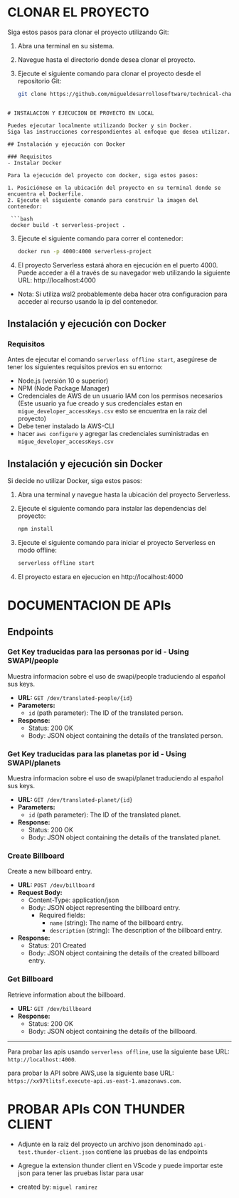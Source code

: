 # CLONAR EL PROYECTO

Siga estos pasos para clonar el proyecto utilizando Git:

1. Abra una terminal en su sistema.

2. Navegue hasta el directorio donde desea clonar el proyecto.

3. Ejecute el siguiente comando para clonar el proyecto desde el repositorio Git:

   ```bash
   git clone https://github.com/migueldesarrollosoftware/technical-challenge.git
  ```

# INSTALACION Y EJECUCION DE PROYECTO EN LOCAL

Puedes ejecutar localmente utilizando Docker y sin Docker.
Siga las instrucciones correspondientes al enfoque que desea utilizar.

## Instalación y ejecución con Docker

### Requisitos
- Instalar Docker

Para la ejecución del proyecto con docker, siga estos pasos:

1. Posiciónese en la ubicación del proyecto en su terminal donde se encuentra el Dockerfile.
2. Ejecute el siguiente comando para construir la imagen del contenedor:

   ```bash
   docker build -t serverless-project .
   ```
3. Ejecute el siguiente comando para correr el contenedor:

   ```bash
   docker run -p 4000:4000 serverless-project
   ```
4. El proyecto Serverless estará ahora en ejecución en el puerto 4000. Puede acceder a él a través de su navegador web utilizando la siguiente URL: http://localhost:4000

- Nota: Si utiliza wsl2 probablemente deba hacer otra configuracion para acceder al recurso usando la ip del contenedor.

## Instalación y ejecución con Docker

### Requisitos
Antes de ejecutar el comando `serverless offline start`, asegúrese de tener los siguientes requisitos previos en su entorno:

- Node.js (versión 10 o superior)
- NPM (Node Package Manager)
- Credenciales de AWS de un usuario IAM con los permisos necesarios (Este usuario ya fue creado y sus credenciales estan en `migue_developer_accessKeys.csv` esto se encuentra en la raiz del proyecto)
- Debe tener instalado la AWS-CLI
- hacer `aws configure` y agregar las credenciales suministradas en `migue_developer_accessKeys.csv`

## Instalación y ejecución sin Docker

Si decide no utilizar Docker, siga estos pasos:

1. Abra una terminal y navegue hasta la ubicación del proyecto Serverless.

2. Ejecute el siguiente comando para instalar las dependencias del proyecto:

   ```bash
   npm install
   ```
3. Ejecute el siguiente comando para iniciar el proyecto Serverless en modo offline:

   ```bash
   serverless offline start
   ```
4. El proyecto estara en ejecucion en http://localhost:4000

# DOCUMENTACION DE APIs

## Endpoints

### Get Key traducidas para las personas por id - Using SWAPI/people

Muestra informacion sobre el uso de swapi/people traduciendo al español sus keys.

- **URL:** `GET /dev/translated-people/{id}`
- **Parameters:**
  - `id` (path parameter): The ID of the translated person.
- **Response:**
  - Status: 200 OK
  - Body: JSON object containing the details of the translated person.

### Get Key traducidas para las planetas por id - Using SWAPI/planets

Muestra informacion sobre el uso de swapi/planet traduciendo al español sus keys.

- **URL:** `GET /dev/translated-planet/{id}`
- **Parameters:**
  - `id` (path parameter): The ID of the translated planet.
- **Response:**
  - Status: 200 OK
  - Body: JSON object containing the details of the translated planet.

### Create Billboard

Create a new billboard entry.

- **URL:** `POST /dev/billboard`
- **Request Body:**
  - Content-Type: application/json
  - Body: JSON object representing the billboard entry.
    - Required fields:
      - `name` (string): The name of the billboard entry.
      - `description` (string): The description of the billboard entry.
- **Response:**
  - Status: 201 Created
  - Body: JSON object containing the details of the created billboard entry.

### Get Billboard

Retrieve information about the billboard.

- **URL:** `GET /dev/billboard`
- **Response:**
  - Status: 200 OK
  - Body: JSON object containing the details of the billboard.

---

Para probar las apis usando `serverless offline`, use la siguiente base URL: `http://localhost:4000`.

para probar la API sobre AWS,use la siguiente base URL: `https://xx97tlitsf.execute-api.us-east-1.amazonaws.com`.

# PROBAR APIs CON THUNDER CLIENT

- Adjunte en la raiz del proyecto un archivo json denominado `api-test.thunder-client.json` contiene las pruebas de las endpoints
- Agregue la extension thunder client en VScode y puede importar este json para tener las pruebas listar para usar

- created by: `miguel ramirez`